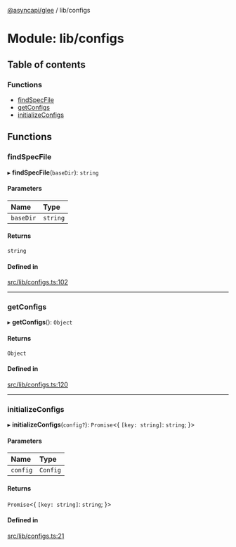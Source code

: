 [@asyncapi/glee](../README.md) / lib/configs

# Module: lib/configs

## Table of contents

### Functions

- [findSpecFile](lib_configs.md#findspecfile)
- [getConfigs](lib_configs.md#getconfigs)
- [initializeConfigs](lib_configs.md#initializeconfigs)

## Functions

### findSpecFile

▸ **findSpecFile**(`baseDir`): `string`

#### Parameters

| Name | Type |
| :------ | :------ |
| `baseDir` | `string` |

#### Returns

`string`

#### Defined in

[src/lib/configs.ts:102](https://github.com/asyncapi/glee/blob/f761154/src/lib/configs.ts#L102)

___

### getConfigs

▸ **getConfigs**(): `Object`

#### Returns

`Object`

#### Defined in

[src/lib/configs.ts:120](https://github.com/asyncapi/glee/blob/f761154/src/lib/configs.ts#L120)

___

### initializeConfigs

▸ **initializeConfigs**(`config?`): `Promise`<{ `[key: string]`: `string`;  }\>

#### Parameters

| Name | Type |
| :------ | :------ |
| `config` | `Config` |

#### Returns

`Promise`<{ `[key: string]`: `string`;  }\>

#### Defined in

[src/lib/configs.ts:21](https://github.com/asyncapi/glee/blob/f761154/src/lib/configs.ts#L21)
